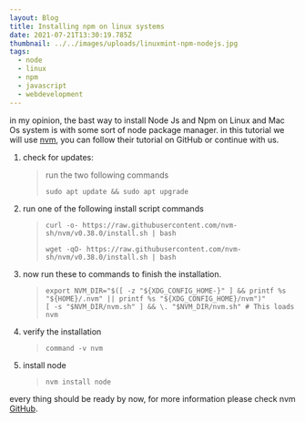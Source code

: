```yaml
---
layout: Blog
title: Installing npm on linux systems
date: 2021-07-21T13:30:19.785Z
thumbnail: ../../images/uploads/linuxmint-npm-nodejs.jpg
tags:
  - node
  - linux
  - npm
  - javascript
  - webdevelopment
---
```

in my opinion, the bast way to install Node Js and Npm on Linux and Mac Os system is with some sort of node package manager. in this tutorial we will use [nvm](https://github.com/nvm-sh/nvm), you can follow their tutorial on GitHub or continue with us.

1. check for updates:

   > run the two following commands
   >
   > ```shell
   > sudo apt update && sudo apt upgrade
   > ```

2. run one of the following install script commands
   > ```shell
   > curl -o- https://raw.githubusercontent.com/nvm-sh/nvm/v0.38.0/install.sh | bash
   > ```
   > ```shell
   > wget -qO- https://raw.githubusercontent.com/nvm-sh/nvm/v0.38.0/install.sh | bash
   > ```

3. now run these to commands to finish the installation.
   > ```shell
   > export NVM_DIR="$([ -z "${XDG_CONFIG_HOME-}" ] && printf %s "${HOME}/.nvm" || printf %s "${XDG_CONFIG_HOME}/nvm")"
   > [ -s "$NVM_DIR/nvm.sh" ] && \. "$NVM_DIR/nvm.sh" # This loads nvm
   > ```

4. verify the installation
   > ```shell
   > command -v nvm
   > ```

5. install node
   > ```shell
   > nvm install node
   > ```

every thing should be ready by now, for more information please check nvm [GitHub](https://github.com/nvm-sh/nvm).